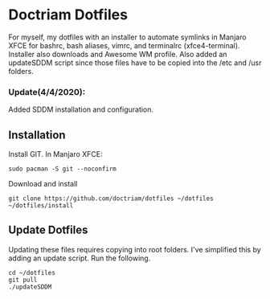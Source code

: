 # Doctriam Dotfiles
For myself, my dotfiles with an installer to automate symlinks in Manjaro
XFCE for bashrc, bash aliases, vimrc, and terminalrc (xfce4-terminal).
Installer also downloads and Awesome WM profile.  Also added an updateSDDM
script since those files have to be copied into the /etc and /usr folders.

### Update(4/4/2020):
Added SDDM installation and configuration.

## Installation
Install GIT.  In Manjaro XFCE:
```
sudo pacman -S git --noconfirm
```
Download and install
```
git clone https://github.com/doctriam/dotfiles ~/dotfiles
~/dotfiles/install
```

## Update Dotfiles
Updating these files requires copying into root folders.  I've simplified this
by adding an update script.  Run the following.
```
cd ~/dotfiles
git pull
./updateSDDM
```

